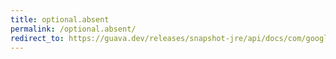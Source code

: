 ```yaml
---
title: optional.absent
permalink: /optional.absent/
redirect_to: https://guava.dev/releases/snapshot-jre/api/docs/com/google/common/base/Optional.html#absent--
---
```

